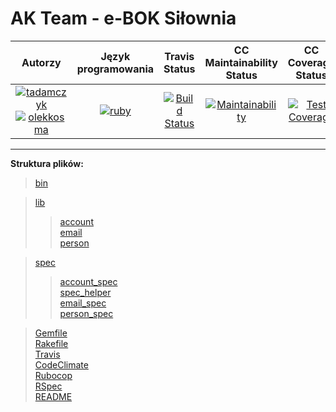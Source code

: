 # AK Team - e-BOK Siłownia
| Autorzy | Język programowania | Travis Status | CC Maintainability Status | CC Coverage Status |
:--:|:--:|:--:|:--:|:--:
| [![tadamczyk](https://avatars1.githubusercontent.com/u/16397764?s=40&v=4)](https://github.com/tadamczyk) [![olekkosma](https://avatars0.githubusercontent.com/u/16398511?s=40&v=4)](https://github.com/olekkosma) | [![ruby](https://upload.wikimedia.org/wikipedia/commons/thumb/7/73/Ruby_logo.svg/36px-Ruby_logo.svg.png)](https://pl.wikipedia.org/wiki/Ruby_(język_programowania)) | [![Build Status](https://travis-ci.org/my-rspec/mocking-hell-ak_team.svg?branch=master)](https://travis-ci.org/my-rspec/mocking-hell-ak_team) | [![Maintainability](https://api.codeclimate.com/v1/badges/8302b279ffca574e79f1/maintainability)](https://codeclimate.com/github/my-rspec/mocking-hell-ak_team/maintainability) | [![Test Coverage](https://api.codeclimate.com/v1/badges/8302b279ffca574e79f1/test_coverage)](https://codeclimate.com/github/my-rspec/mocking-hell-ak_team/test_coverage) |

****

**Struktura plików:**
> [bin](bin)
>>

> [lib](lib)
>> [account](lib/account.rb)  
>> [email](lib/email.rb)  
>> [person](lib/person.rb)

> [spec](spec)
>> [account_spec](spec/account_spec.rb)  
>> [spec_helper](spec/spec_helper.rb)  
>> [email_spec](spec/email_spec.rb)  
>> [person_spec](spec/person_spec.rb)

> [Gemfile](Gemfile)  
> [Rakefile](Rakefile)  
> [Travis](.travis.yml)  
> [CodeClimate](.codeclimate.yml)  
> [Rubocop](.rubocop.yml)  
> [RSpec](.rspec)  
> [README](README.md)